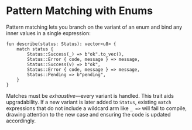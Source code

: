 # Pattern Matching with Enums

Pattern matching lets you branch on the variant of an enum and bind any inner values in a single expression:

```move
fun describe(status: Status): vector<u8> {
    match status {
        Status::Success(_) => b"ok".to_vec(),
        Status::Error { code, message } => message,
        Status::Success(v) => b"ok",
        Status::Error { code, message } => message,
        Status::Pending => b"pending",
    }
}
```

Matches must be *exhaustive*—every variant is handled. This trait aids upgradability. If a new variant is later added to `Status`, existing `match` expressions that do not include a wildcard arm like `_ =>` will fail to compile, drawing attention to the new case and ensuring the code is updated accordingly.
